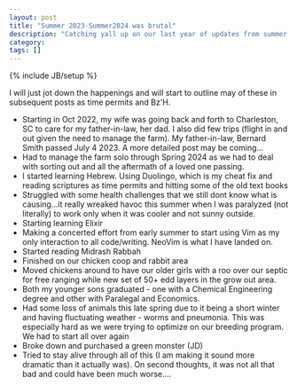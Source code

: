 ```yaml
---
layout: post
title: "Summer 2023-Summer2024 was brutal"
description: "Catching yall up on our last year of updates from summer 2023 till now"
category: 
tags: []
---
```

{% include JB/setup %}

I will just jot down the happenings and will start to outline may of these in subsequent posts as time permits and Bz'H.

- Starting in Oct 2022, my wife was going back and forth to Charleston, SC to care for my father-in-law, her dad. I also did few trips (flight in and out given the need to manage the farm). My father-in-law, Bernard Smith passed July 4 2023. A more detailed post may be coming...
- Had to manage the farm solo through Spring 2024 as we had to deal with sorting out and all the aftermath of a loved one passing.
- I started learning Hebrew. Using Duolingo, which is my cheat fix  and reading scriptures as time permits and hitting some of the old text books
- Struggled with some health challenges that we still dont know what is causing...it really wreaked havoc this summer when I was paralyzed (not literally) to work only when it was cooler and not sunny outside.
- Starting learning Elixir
- Making a concerted effort from early summer to start using Vim as my only interaction to all code/writing. NeoVim is what I have landed on.
- Started reading Midrash Rabbah
- Finished on our chicken coop and rabbit area
- Moved chickens around to have our older girls with a roo over our septic for free ranging while new set of 50+ edd layers in the grow out area.
- Both my younger sons graduated - one with a Chemical Engineering degree and other with Paralegal and Economics.
- Had some loss of animals this late spring due to it being a short winter and having fluctuating weather - worms and pneumonia. This was especially hard as we were trying to optimize on our breeding program. We had to start all over again
- Broke down and purchased a green monster (JD)
- Tried to stay alive through all of this (I am making it sound more dramatic than it actually was). On second thoughts, it was not all that bad and could have been much worse....

